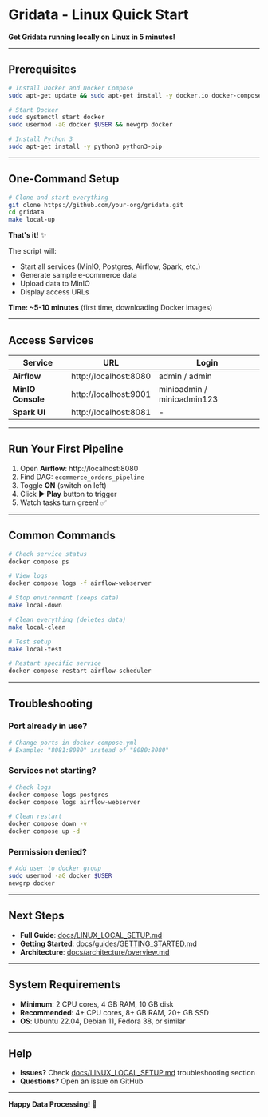 # Gridata - Linux Quick Start

**Get Gridata running locally on Linux in 5 minutes!**

---

## Prerequisites

```bash
# Install Docker and Docker Compose
sudo apt-get update && sudo apt-get install -y docker.io docker-compose-plugin

# Start Docker
sudo systemctl start docker
sudo usermod -aG docker $USER && newgrp docker

# Install Python 3
sudo apt-get install -y python3 python3-pip
```

---

## One-Command Setup

```bash
# Clone and start everything
git clone https://github.com/your-org/gridata.git
cd gridata
make local-up
```

**That's it!** ✨

The script will:
- Start all services (MinIO, Postgres, Airflow, Spark, etc.)
- Generate sample e-commerce data
- Upload data to MinIO
- Display access URLs

**Time: ~5-10 minutes** (first time, downloading Docker images)

---

## Access Services

| Service | URL | Login |
|---------|-----|-------|
| **Airflow** | http://localhost:8080 | admin / admin |
| **MinIO Console** | http://localhost:9001 | minioadmin / minioadmin123 |
| **Spark UI** | http://localhost:8081 | - |

---

## Run Your First Pipeline

1. Open **Airflow**: http://localhost:8080
2. Find DAG: `ecommerce_orders_pipeline`
3. Toggle **ON** (switch on left)
4. Click **▶ Play** button to trigger
5. Watch tasks turn green! ✅

---

## Common Commands

```bash
# Check service status
docker compose ps

# View logs
docker compose logs -f airflow-webserver

# Stop environment (keeps data)
make local-down

# Clean everything (deletes data)
make local-clean

# Test setup
make local-test

# Restart specific service
docker compose restart airflow-scheduler
```

---

## Troubleshooting

### Port already in use?
```bash
# Change ports in docker-compose.yml
# Example: "8081:8080" instead of "8080:8080"
```

### Services not starting?
```bash
# Check logs
docker compose logs postgres
docker compose logs airflow-webserver

# Clean restart
docker compose down -v
docker compose up -d
```

### Permission denied?
```bash
# Add user to docker group
sudo usermod -aG docker $USER
newgrp docker
```

---

## Next Steps

- **Full Guide**: [docs/LINUX_LOCAL_SETUP.md](docs/LINUX_LOCAL_SETUP.md)
- **Getting Started**: [docs/guides/GETTING_STARTED.md](docs/guides/GETTING_STARTED.md)
- **Architecture**: [docs/architecture/overview.md](docs/architecture/overview.md)

---

## System Requirements

- **Minimum**: 2 CPU cores, 4 GB RAM, 10 GB disk
- **Recommended**: 4+ CPU cores, 8+ GB RAM, 20+ GB SSD
- **OS**: Ubuntu 22.04, Debian 11, Fedora 38, or similar

---

## Help

- **Issues?** Check [docs/LINUX_LOCAL_SETUP.md](docs/LINUX_LOCAL_SETUP.md) troubleshooting section
- **Questions?** Open an issue on GitHub

---

**Happy Data Processing!** 🚀
